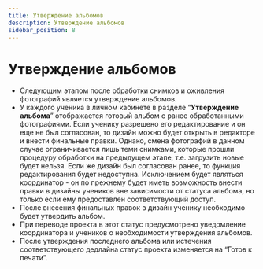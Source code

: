 ```yaml
---
title: Утверждение альбомов
description: Утверждение альбомов
sidebar_position: 8
---
```


# Утверждение альбомов
* Следующим этапом после обработки снимков и оживления фотографий является утверждение альбомов.
* У каждого ученика в личном кабинете в разделе “__Утверждение альбома__” отображается готовый альбом с ранее обработанными фотографиями. Если ученику разрешено его редактирование и он еще не был согласован, то дизайн можно будет открыть в редакторе и внести финальные правки. Однако, смена фотографий в данном случае ограничивается лишь теми снимками, которые прошли процедуру обработки на предыдущем этапе, т.е. загрузить новые будет нельзя. Если же дизайн был согласован ранее, то функция редактирования будет недоступна. Исключением будет являться координатор - он по прежнему будет иметь возможность внести правки в дизайны учеников вне зависимости от статуса альбома, но только если ему предоставлен соответствующий доступ.
* После внесения финальных правок в дизайн ученику необходимо будет утвердить альбом.
* При переводе проекта в этот статус предусмотрено уведомление координатора и учеников о необходимости утверждения альбомов.
* После утверждения последнего альбома или истечения соответствующего дедлайна статус проекта изменяется на “Готов к печати”.
